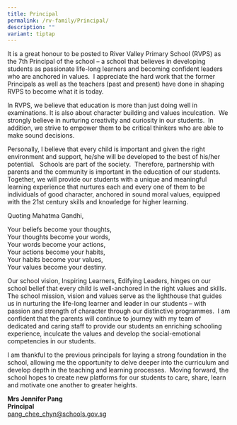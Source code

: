 ```yaml
---
title: Principal
permalink: /rv-family/Principal/
description: ""
variant: tiptap
---
```

<p>It is a great honour to be posted to River Valley Primary School (RVPS) as the 7th Principal of the school – a school that believes in developing students as passionate life-long learners and becoming confident leaders who are anchored in values.&nbsp; I appreciate the hard work that the former Principals as well as the teachers (past and present) have done in shaping RVPS to become what it is today.</p><p>In RVPS, we believe that education is more than just doing well in examinations. It is also about character building and values inculcation.&nbsp; We strongly believe in nurturing creativity and curiosity in our students.&nbsp; In addition, we strive to empower them to be critical thinkers who are able to make sound decisions.</p><p>Personally, I believe that every child is important and given the right environment and support, he/she will be developed to the best of his/her potential.&nbsp;&nbsp; Schools are part of the society.&nbsp; Therefore, partnership with parents and the community is important in the education of our students. Together, we will provide our students with a unique and meaningful learning experience that nurtures each and every one of them to be individuals of good character, anchored in sound moral values, equipped with the 21st century skills and knowledge for higher learning.&nbsp;</p><p>Quoting Mahatma Gandhi,</p><p>Your beliefs become your thoughts,<br>Your thoughts become your words,<br>Your words become your actions,<br>Your actions become your habits,<br>Your habits become your values,<br>Your values become your destiny.</p><p>Our school vision, Inspiring Learners, Edifying Leaders, hinges on our school belief that every child is well-anchored in the right values and skills.&nbsp; The school mission, vision and values serve as the lighthouse that guides us in nurturing the life-long learner and leader in our students – with passion and strength of character through our distinctive programmes.&nbsp; I am confident that the parents will continue to journey with my team of dedicated and caring staff to provide our students an enriching schooling experience, inculcate the values and develop the social-emotional competencies in our students.</p><p>I am thankful to the previous principals for laying a strong foundation in the school, allowing me the opportunity to delve deeper into the curriculum and develop depth in the teaching and learning processes.&nbsp; Moving forward, the school hopes to create new platforms for our students to care, share, learn and motivate one another to greater heights.</p><p><strong>Mrs Jennifer Pang</strong> <br><strong>Principal</strong><br><a href="mailto:pang_chee_chyn@schools.gov.sg" rel="noopener noreferrer nofollow" target="_blank">pang_chee_chyn@schools.gov.sg</a><br></p>